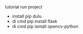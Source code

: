 tutorial run project

- install pip dulu
- di cmd pip install flask
- di cmd pip isntall opencv-python
